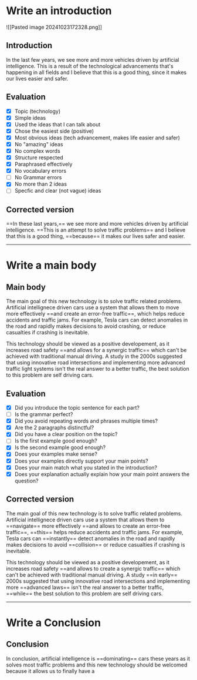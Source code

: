 # Write an introduction

![[Pasted image 20241023172328.png]]

## Introduction

In the last few years, we see more and more vehicles driven by artificial intelligence. This is a result of the technological advancements that's happening in all fields and I believe that this is a good thing, since it makes our lives easier and safer.

## Evaluation

- [x] Topic (technology)
- [x] Simple ideas
- [x] Used the ideas that I can talk about
- [x] Chose the easiest side (positive)
- [x] Most obvious ideas (tech advancement, makes life easier and safer)
- [x] No "amazing" ideas
- [x] No complex words
- [x] Structure respected
- [x] Paraphrased effectively
- [x] No vocabulary errors
- [ ] No Grammar errors
- [x] No more than 2 ideas
- [ ] Specfic and clear (not vague) ideas

## Corrected version

==In these last years,== we see more and more vehicles driven by artificial intelligence. ==This is an attempt to solve traffic problems== and I believe that this is a good thing, ==because== it makes our lives safer and easier. 

---
# Write a main body

## Main body

The main goal of this new technology is to solve traffic related problems. Artificial intellignece driven cars use a system that allows them to move more effectively ==and create an error-free traffic==, which helps reduce accidents and traffic jams. For example, Tesla cars can detect anomalies in the road and rapidly makes decisions to avoid crashing, or reduce casualties if crashing is inevitable.

This technology should be viewed as a positive developement, as it increases road safety ==and allows for a synergic traffic== which can't be achieved with traditional manual driving. A study in the 2000s suggested that using innovative road intersections and implementing more advanced traffic light systems isn't the real answer to a better traffic, the best solution to this problem are self driving cars.

## Evaluation

- [x] Did you introduce the topic sentence for each part?
- [ ] Is the grammar perfect?
- [x] Did you avoid repeating words and phrases multiple times?
- [x] Are the 2 paragraphs distinctful? 
- [x] Did you have a clear position on the topic? 
- [ ] Is the first example good enough?
- [x] Is the second example good enough?
- [x] Does your examples make sense?
- [x] Does your examples directly support your main points?
- [x] Does your main match what you stated in the introduction?
- [x] Does your explanation actually explain how your main point answers the question?

## Corrected version

The main goal of this new technology is to solve traffic related problems. Artificial intellignece driven cars use a system that allows them to ==navigate== more effectively ==and allows to create an error-free traffic==, ==this== helps reduce accidents and traffic jams. For example, Tesla cars can ==instantly== detect anomalies in the road and rapidly makes decisions to avoid  ==collision== or reduce casualties if crashing is inevitable.

This technology should be viewed as a positive developement, as it increases road safety ==and allows to create a synergic traffic== which can't be achieved with traditional manual driving. A study ==in early== 2000s suggested that using innovative road intersections and implementing more ==advanced laws== isn't the real answer to a better traffic, ==while== the best solution to this problem are self driving cars.

---
# Write a Conclusion

## Conclusion

In conclusion, artificial intelligence is ==dominating== cars these years as it solves most traffic problems and this new technology should be welcomed because it allows us to finally have a 